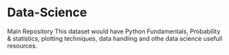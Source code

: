 # Data-Science
Main Repository
This dataset would have Python Fundamentals, Probability & statistics, plotting techniques, data handling and othe data science usefull resources.
